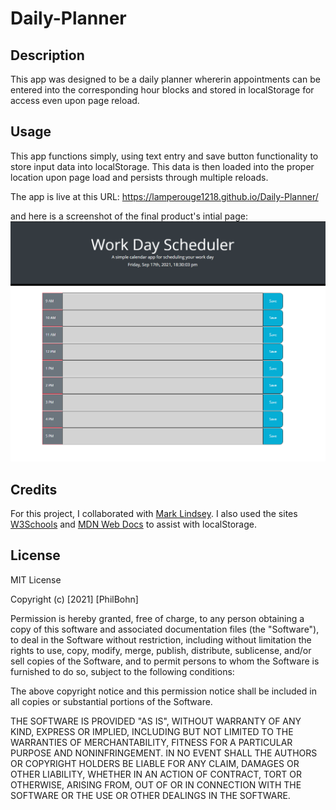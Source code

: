 # Daily-Planner

## Description

This app was designed to be a daily planner whererin appointments can be entered into the corresponding hour blocks and stored in localStorage for access even upon page reload. 

## Usage

This app functions simply, using text entry and save button functionality to store input data into localStorage. This data is then loaded into the proper location upon page load and persists through multiple reloads. 

The app is live at this URL: https://lamperouge1218.github.io/Daily-Planner/

and here is a screenshot of the final product's intial page: ![Daily Planner Screenshot](./assets/plannerscreenshot.PNG/)

## Credits

For this project, I collaborated with [Mark Lindsey](https://github.com/mrl-jr). I also used the sites [W3Schools](https://www.w3schools.com/) and [MDN Web Docs](https://developer.mozilla.org/en-US/) to assist with localStorage. 

## License 

MIT License

Copyright (c) [2021] [PhilBohn]

Permission is hereby granted, free of charge, to any person obtaining a copy
of this software and associated documentation files (the "Software"), to deal
in the Software without restriction, including without limitation the rights
to use, copy, modify, merge, publish, distribute, sublicense, and/or sell
copies of the Software, and to permit persons to whom the Software is
furnished to do so, subject to the following conditions:

The above copyright notice and this permission notice shall be included in all
copies or substantial portions of the Software.

THE SOFTWARE IS PROVIDED "AS IS", WITHOUT WARRANTY OF ANY KIND, EXPRESS OR
IMPLIED, INCLUDING BUT NOT LIMITED TO THE WARRANTIES OF MERCHANTABILITY,
FITNESS FOR A PARTICULAR PURPOSE AND NONINFRINGEMENT. IN NO EVENT SHALL THE
AUTHORS OR COPYRIGHT HOLDERS BE LIABLE FOR ANY CLAIM, DAMAGES OR OTHER
LIABILITY, WHETHER IN AN ACTION OF CONTRACT, TORT OR OTHERWISE, ARISING FROM,
OUT OF OR IN CONNECTION WITH THE SOFTWARE OR THE USE OR OTHER DEALINGS IN THE
SOFTWARE.